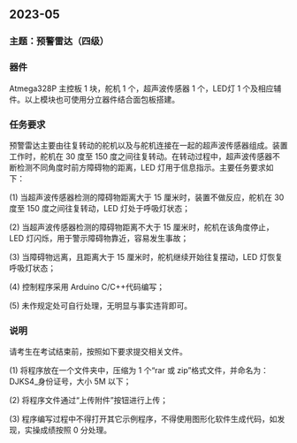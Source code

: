 ## 2023-05

### 主题：预警雷达（四级）

### 器件

Atmega328P 主控板 1 块，舵机 1 个，超声波传感器 1 个，LED灯 1 个及相应辅件。以上模块也可使用分立器件结合面包板搭建。

### 任务要求

预警雷达主要由往复转动的舵机以及与舵机连接在一起的超声波传感器组成。装置工作时，舵机在 30 度至 150 度之间往复转动。在转动过程中，超声波传感器不断检测不同角度时前方障碍物的距离，LED 灯用于信息指示。主要任务要求如下：

(1) 当超声波传感器检测的障碍物距离大于 15 厘米时，装置不做反应，舵机在 30 度至 150 度之间往复转动，LED 灯处于呼吸灯状态；

(2) 当超声波传感器检测的障碍物距离不大于 15 厘米时，舵机在该角度停止，LED 灯闪烁，用于警示障碍物靠近，容易发生事故；

(3) 当障碍物远离，且距离大于 15 厘米时，舵机继续开始往复摆动，LED 灯恢复呼吸灯状态；

(4) 控制程序采用 Arduino C/C++代码编写；

(5) 未作规定处可自行处理，无明显与事实违背即可。

### 说明

请考生在考试结束前，按照如下要求提交相关文件。

(1) 将程序放在一个文件夹中，压缩为 1 个“rar 或 zip”格式文件，并命名为：DJKS4_身份证号，大小 5M 以下；

(2) 将程序文件通过“上传附件”按钮进行上传；

(3) 程序编写过程中不得打开其它示例程序，不得使用图形化软件生成代码，如发现，实操成绩按照 0 分处理。